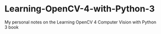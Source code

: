 # Learning-OpenCV-4-with-Python-3
My personal notes on the Learning OpenCV 4 Computer Vision with Python 3 book
